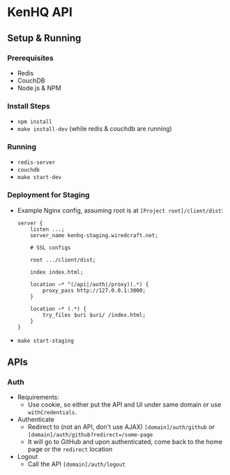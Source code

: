 # KenHQ API

## Setup & Running

### Prerequisites
- Redis
- CouchDB
- Node.js & NPM

### Install Steps
- `npm install`
- `make install-dev` (while redis & couchdb are running)

### Running
- `redis-server`
- `couchdb`
- `make start-dev`

### Deployment for Staging
- Example Nginx config, assuming root is at `[Project root]/client/dist`:
    ```
    server {
        listen ...;
        server_name kenhq-staging.wiredcraft.net;

        # SSL configs

        root .../client/dist;

        index index.html;

        location ~* ^(/api|/auth|/proxy)(.*) {
            proxy_pass http://127.0.0.1:3000;
        }

        location ~* (.*) {
            try_files $uri $uri/ /index.html;
        }
    }
    ```
- `make start-staging`

## APIs

### Auth

- Requirements:
    - Use cookie, so either put the API and UI under same domain or use `withCredentials`.
- Authenticate
    - Redirect to (not an API, don't use AJAX) `[domain]/auth/github` or `[domain]/auth/github?redirect=/some-page`
    - It will go to GitHub and upon authenticated, come back to the home page or the `redirect` location
- Logout
    - Call the API `[domain]/auth/logout`
